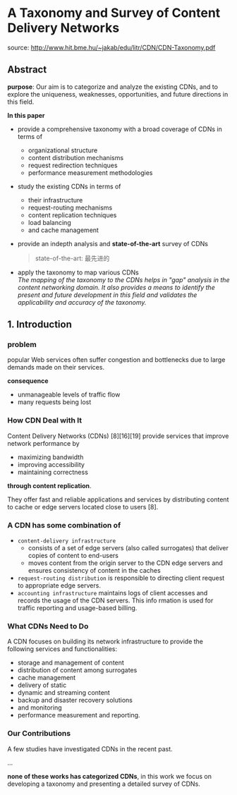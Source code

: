 # A Taxonomy and Survey of Content Delivery Networks
source: http://www.hit.bme.hu/~jakab/edu/litr/CDN/CDN-Taxonomy.pdf
## Abstract
**purpose**: Our aim is to categorize and analyze the existing CDNs, and to explore the uniqueness, weaknesses, opportunities, and future directions in this field.

**In this paper**
* provide a comprehensive taxonomy with a broad coverage of CDNs in terms of
  * organizational structure
  * content distribution mechanisms
  * request redirection techniques
  * performance measurement methodologies
* study the existing CDNs in terms of
  * their infrastructure
  * request-routing mechanisms
  * content replication techniques
  * load balancing
  * and cache management
* provide an indepth analysis and **state-of-the-art** survey of CDNs

  > state-of-the-art: 最先进的
*  apply the taxonomy to map various CDNs<br> *The mapping of the taxonomy to the CDNs helps in "gap" analysis in the content networking domain. It also provides a means to identify the present and future development in this field and validates the applicability and accuracy of the taxonomy.*

## 1. Introduction
### problem
popular Web services often suffer congestion and bottlenecks due to large demands made on their services.

**consequence**
*  unmanageable levels of traffic flow
*  many requests being lost

### How CDN Deal with It
Content Delivery Networks (CDNs) [8][16][19] provide services that improve network performance by
* maximizing bandwidth
* improving accessibility
* maintaining correctness

**through content replication**.

They offer fast and reliable applications and services by distributing content to cache or edge servers located close to users [8].

### A CDN has some combination of
* `content-delivery infrastructure`
  * consists of a set of edge servers (also called surrogates) that deliver copies of content to end-users
  *  moves content from the origin server to the CDN edge servers and ensures consistency of content in the caches
* `request-routing distribution`  is responsible to directing client request to appropriate edge servers.
* `accounting infrastructure` maintains logs of client accesses and records the usage of the CDN servers. This info rmation is used for traffic reporting and usage-based billing.

### What CDNs Need to Do
A CDN focuses on building its network infrastructure to provide the following services and functionalities:
* storage and management of content
* distribution of content among surrogates
* cache management
* delivery of static
* dynamic and streaming content
* backup and disaster recovery solutions
* and monitoring
* performance measurement and reporting.

### Our Contributions
A few studies have investigated CDNs in the recent past.

...

**none of these works has categorized CDNs**, in this work we focus on developing a taxonomy and presenting a detailed survey of CDNs.

